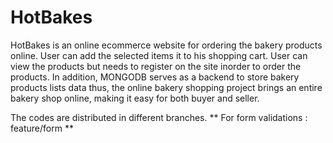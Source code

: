 # HotBakes 
HotBakes is an online ecommerce website for ordering the bakery products online. 
User can add the selected items it to his shopping cart.
User can view the products but  needs to register on the site inorder to order the products.
In addition, MONGODB serves as a backend to store bakery products lists data thus, the online bakery shopping project brings an entire bakery shop online, making it easy for both buyer and seller.

The codes are distributed in different branches.
**
For form validations : feature/form
**
